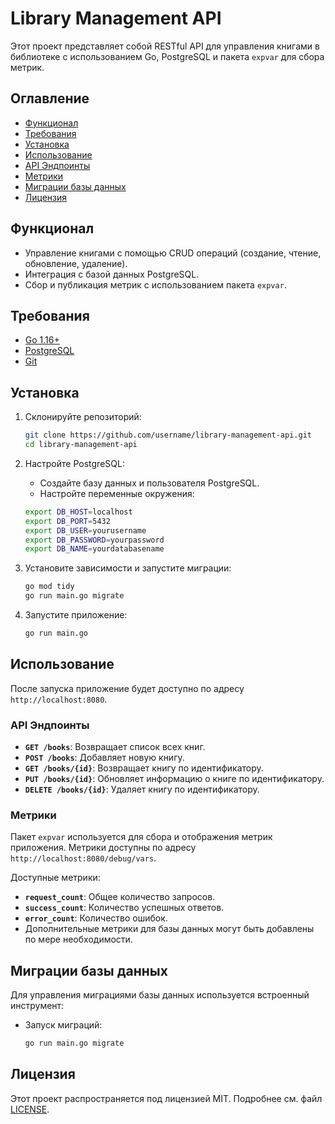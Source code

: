# Library Management API

Этот проект представляет собой RESTful API для управления книгами в библиотеке с использованием Go, PostgreSQL и пакета `expvar` для сбора метрик.

## Оглавление

- [Функционал](#функционал)
- [Требования](#требования)
- [Установка](#установка)
- [Использование](#использование)
- [API Эндпоинты](#api-эндпоинты)
- [Метрики](#метрики)
- [Миграции базы данных](#миграции-базы-данных)
- [Лицензия](#лицензия)

## Функционал

- Управление книгами с помощью CRUD операций (создание, чтение, обновление, удаление).
- Интеграция с базой данных PostgreSQL.
- Сбор и публикация метрик с использованием пакета `expvar`.

## Требования

- [Go 1.16+](https://golang.org/dl/)
- [PostgreSQL](https://www.postgresql.org/download/)
- [Git](https://git-scm.com/)

## Установка

1. Склонируйте репозиторий:

    ```bash
    git clone https://github.com/username/library-management-api.git
    cd library-management-api
    ```

2. Настройте PostgreSQL:

    - Создайте базу данных и пользователя PostgreSQL.
    - Настройте переменные окружения:

    ```bash
    export DB_HOST=localhost
    export DB_PORT=5432
    export DB_USER=yourusername
    export DB_PASSWORD=yourpassword
    export DB_NAME=yourdatabasename
    ```

3. Установите зависимости и запустите миграции:

    ```bash
    go mod tidy
    go run main.go migrate
    ```

4. Запустите приложение:

    ```bash
    go run main.go
    ```

## Использование

После запуска приложение будет доступно по адресу `http://localhost:8080`.

### API Эндпоинты

- **`GET /books`**: Возвращает список всех книг.
- **`POST /books`**: Добавляет новую книгу.
- **`GET /books/{id}`**: Возвращает книгу по идентификатору.
- **`PUT /books/{id}`**: Обновляет информацию о книге по идентификатору.
- **`DELETE /books/{id}`**: Удаляет книгу по идентификатору.

### Метрики

Пакет `expvar` используется для сбора и отображения метрик приложения. Метрики доступны по адресу `http://localhost:8080/debug/vars`.

Доступные метрики:
- **`request_count`**: Общее количество запросов.
- **`success_count`**: Количество успешных ответов.
- **`error_count`**: Количество ошибок.
- Дополнительные метрики для базы данных могут быть добавлены по мере необходимости.

## Миграции базы данных

Для управления миграциями базы данных используется встроенный инструмент:

- Запуск миграций:

    ```bash
    go run main.go migrate
    ```

## Лицензия

Этот проект распространяется под лицензией MIT. Подробнее см. файл [LICENSE](LICENSE).
